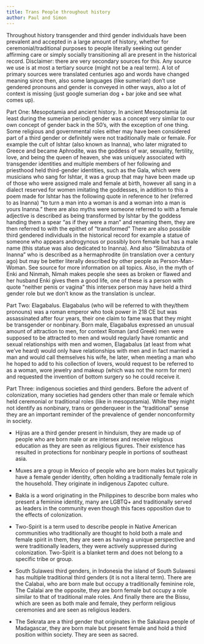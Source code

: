 ```yaml
---
title: Trans People throughout history
author: Paul and Simon
---
```

Throughout history transgender and third gender individuals have been prevalent and accepted in a large amount of history, whether for ceremonial/traditional purposes to people literally seeking out gender affirming care or simply socially transitioning all are present in the historical record.
Disclaimer: there are very secondary sources for this. Any source we use is at most a tertiary source (might not be a real term). A lot of primary sources were translated centuries ago and words have changed meaning since then, also some languages (like sumerian) don’t use gendered pronouns and gender is conveyed in other ways, also a lot of context is missing (just google sumerian dog + bar joke and see what comes up).

Part One: Mesopotamia and ancient history. In ancient Mesopotamia (at least during the sumerian period) gender was a concept very similar to our own concept of gender back in the 50’s, with the exception of one thing. Some religious and governmental roles either may have been considered part of a third gender or  definitely were not traditionally male or female. 
For example the cult of Ishtar (also known as Inanna), who later migrated to Greece and became Aphrodite, was the goddess of war, sexuality, fertility, love, and being the queen of heaven, she was uniquely associated with transgender identities and multiple members of her following and priesthood held third-gender identities, such as the Gala, which were musicians who sang for Ishtar, it was a group that may have been made up of those who were assigned male and female at birth, however all sang in a dialect reserved for women imitating the goddesses, in addition to this a poem made for Ishtar has the following quote in reference to her (referred to as Inanna) “to turn a man into a woman is and a woman into a man is yours Inanna.” there are also myths were someone referred to with a female adjective is described as being transformed by Ishtar by the goddess handing them a spear “as if they were a man” and renaming them, they are then referred to with the epithet of “transformed”
There are also possible third gendered individuals in the historical record for example a statue of someone who appears androgynous or possibly born female but has a male name (this statue was also dedicated to Inanna). And also “Silimabzuta of Inanna” who is described as a hermaphrodite (in translation over a century ago) but may be better literally described by other people as Person-Man-Woman. See source for more information on all topics. 
Also, in the myth of Enki and Ninmah, Nimah makes people she sees as broken or flawed and her husband Enki gives them a good life, one of these is a person with quote “neither penis or vagina” this intersex person may have held a third gender role but we don’t know as the translation is unclear.

Part Two: Elagabalus. Elagabalus (who will be referred to with they/them pronouns) was a roman emperor who took power in 218 CE but was assassinated after four years, their one claim to fame was that they might be transgender or nonbinary. Born male, Elagabalus expressed an unusual amount of attraction to men, for context Roman (and Greek) men were supposed to be attracted to men and would regularly have romantic and sexual relationships with men and women, Elagabalus (at least from what we’ve heard) would only have relationships with men and in fact married a man and would call themselves his wife, he later, when meeting a man who he hoped to add to his collection of lovers, would request to be referred to as a woman, wore jewelry and makeup (which was not the norm for men) and requested the invention of bottom surgery so he could receive it.

Part Three: indigenous societies and third genders. Before the advent of colonization, many societies had genders other than male or female which held ceremonial or traditional roles (like in mesopotamia). While they might not identify as nonbinary, trans or genderqueer in the “traditional” sense they are an important reminder of the prevalence of gender nonconformity in society.

- Hijras are a third gender present in hinduism, they are made up of people who are born male or are intersex and receive religious education as they are seen as religious figures. Their existence has resulted in protections for nonbinary people in portions of southeast asia.

- Muxes are a group in Mexico of people who are born males but typically have a female gender identity, often holding a traditionally female role in the household. They originate in indigenous Zapotec culture.

- Bakla is a word originating in the Philippines to describe born males who present a feminine identity, many are LGBTQ+ and traditionally served as leaders in the community even though this faces opposition due to the effects of colonization.

- Two-Spirit is a term used to describe people in Native American communities who traditionally are thought to hold both a male and female spirit in them, they are seen as having a unique perspective and were traditionally leaders, they were actively suppressed during colonization. Two-Spirit is a blanket term and does not belong to a specific tribe or group. 

- South Sulawesi third genders, in Indonesia the island of South Sulawesi has multiple traditional third genders (it is not a literal term). There are the Calabai, who are born male but occupy a traditionally feminine role, The Calalai are the opposite, they are born female but occupy a role similar to that of traditional male roles. And finally there are the Bissu, which are seen as both male and female, they perform religious ceremonies and are seen as religious leaders. 

- The Sekrata are a third gender that originates in the Sakalava people of Madagascar, they are born male but present female and hold a third position within society. They are seen as sacred.
